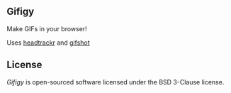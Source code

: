 Gifigy
------

Make GIFs in your browser!

Uses [headtrackr](https://github.com/auduno/headtrackr) and [gifshot](https://github.com/yahoo/gifshot)


License
-------
*Gifigy* is open-sourced software licensed under the BSD 3-Clause license.
